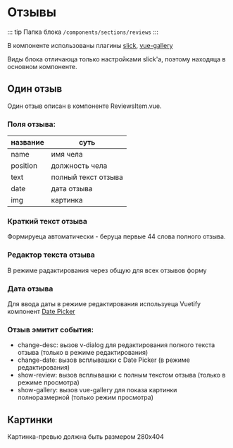 # Отзывы [](https://proofs.app.tian-lp.ru/reviews/)

::: tip Папка блока
`/components/sections/reviews`
:::

В компоненте использованы плагины [slick](/plugins/vue-slick.md), [vue-gallery](/plugins/vue-gallery.md)

Виды блока отличаюца только настройками slick'а, поэтому находяца в основном компоненте.

## Один отзыв

Один отзыв описан в компоненте ReviewsItem.vue.

### Поля отзыва:

| название | суть                |
| -------- | ------------------- |
| name     | имя чела            |
| position | должность чела      |
| text     | полный текст отзыва |
| date     | дата отзыва         |
| img      | картинка            |

### Краткий текст отзыва

Формируеца автоматически - беруца первые 44 слова полного отзыва.

### Редактор текста отзыва

В режиме радактирования через общую для всех отзывов форму

### Дата отзыва

Для ввода даты в режиме редактирования используеца Vuetify компонент [Date Picker](https://vuetifyjs.com/en/components/date-pickers/)

### Отзыв эмитит события:

- change-desc: вызов v-dialog для редактирования полного текста отзыва (только в режиме редактирования)
- change-date: вызов всплывашки с Date Picker (в режиме редактирования)
- show-review: вызов всплывашки с полным текстом отзыва (только в режиме просмотра)
- show-gallery: вызов vue-gallery для показа картинки полноразмерной (только режим просмотра)

## Картинки

Картинка-превью должна быть размером 280х404
